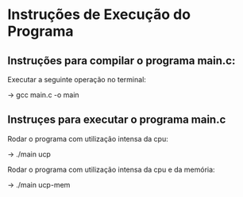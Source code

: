 # Instruções de Execução do Programa
## Instruções para compilar o programa main.c:

Executar a seguinte operação no terminal:<br/>
<p>-> gcc main.c -o main</p>

## Instruçes para executar o programa main.c

Rodar o programa com utilização intensa da cpu:<br/>
<p>-> ./main ucp</p>

Rodar o programa com utilização intensa da cpu e da memória:<br/>
<p>-> ./main ucp-mem</p>
